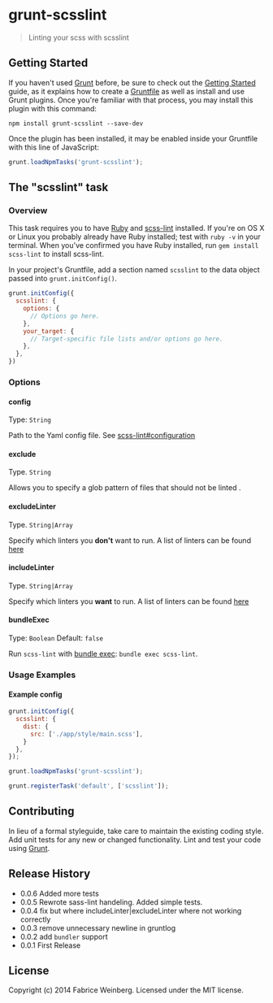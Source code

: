 # grunt-scsslint

> Linting your scss with scsslint

## Getting Started
If you haven't used [Grunt](http://gruntjs.com/) before, be sure to check out the [Getting Started](http://gruntjs.com/getting-started) guide, as it explains how to create a [Gruntfile](http://gruntjs.com/sample-gruntfile) as well as install and use Grunt plugins. Once you're familiar with that process, you may install this plugin with this command:

```shell
npm install grunt-scsslint --save-dev
```

Once the plugin has been installed, it may be enabled inside your Gruntfile with this line of JavaScript:

```js
grunt.loadNpmTasks('grunt-scsslint');
```

## The "scsslint" task

### Overview

This task requires you to have [Ruby](http://www.ruby-lang.org/en/downloads/) and [scss-lint](https://github.com/causes/scss-lint) installed. If you're on OS X or Linux you probably already have Ruby installed; test with `ruby -v` in your terminal. When you've confirmed you have Ruby installed, run `gem install scss-lint` to install scss-lint.


In your project's Gruntfile, add a section named `scsslint` to the data object passed into `grunt.initConfig()`.

```js
grunt.initConfig({
  scsslint: {
    options: {
      // Options go here.
    },
    your_target: {
      // Target-specific file lists and/or options go here.
    },
  },
})
```

### Options

#### config

Type: `String`

Path to the Yaml config file. See [scss-lint#configuration](https://github.com/causes/scss-lint#configuration)

#### exclude

Type. `String`

Allows you to specify a glob pattern of files that should not be linted .

#### excludeLinter

Type. `String|Array`

Specify which linters you **don't** want to run. A list of linters can be found [here](https://github.com/causes/scss-lint/blob/master/lib/scss_lint/linter/README.md)

#### includeLinter

Type. `String|Array`

Specify which linters you **want** to run. A list of linters can be found [here](https://github.com/causes/scss-lint/blob/master/lib/scss_lint/linter/README.md)

#### bundleExec

Type: `Boolean`
Default: `false`

Run `scss-lint` with [bundle exec](http://gembundler.com/man/bundle-exec.1.html): `bundle exec scss-lint`.

### Usage Examples

#### Example config

```js
grunt.initConfig({
  scsslint: {
    dist: {
      src: ['./app/style/main.scss'],
    }
  },
});

grunt.loadNpmTasks('grunt-scsslint');

grunt.registerTask('default', ['scsslint']);
```

## Contributing
In lieu of a formal styleguide, take care to maintain the existing coding style. Add unit tests for any new or changed functionality. Lint and test your code using [Grunt](http://gruntjs.com/).

## Release History

  * 0.0.6 Added more tests
  * 0.0.5 Rewrote sass-lint handeling. Added simple tests.
  * 0.0.4 fix but where includeLinter|excludeLinter where not working correctly
  * 0.0.3 remove unnecessary newline in gruntlog
  * 0.0.2 add `bundler` support
  * 0.0.1 First Release

## License
Copyright (c) 2014 Fabrice Weinberg. Licensed under the MIT license.
